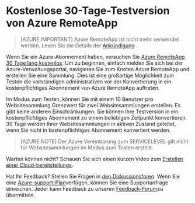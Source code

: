 
<properties
    pageTitle="30 Tage-Testversion von Azure RemoteApp frei | Microsoft Azure"
    description="Schauen Sie sich die kostenlosen 30 Tage-Testversion für Azure RemoteApp."
    services="remoteapp"
    documentationCenter=""
    authors="lizap"
    manager="mbaldwin" />

<tags
    ms.service="remoteapp"
    ms.workload="compute"
    ms.tgt_pltfrm="na"
    ms.devlang="na"
    ms.topic="article"
    ms.date="08/15/2016"
    ms.author="elizapo" />



# <a name="free-30-day-trial-of-azure-remoteapp"></a>Kostenlose 30-Tage-Testversion von Azure RemoteApp

> [AZURE.IMPORTANT]
> Azure RemoteApp ist nicht mehr verwendet werden. Lesen Sie die Details der [Ankündigung](https://go.microsoft.com/fwlink/?linkid=821148) .

Wenn Sie ein Azure-Abonnement haben, versuchen Sie [Azure RemoteApp 30 Tage lang kostenlos](https://www.remoteapp.windowsazure.com/en/tour.aspx). Um zu beginnen, einfach melden Sie sich bei der Azure-Verwaltungsportal, navigieren Sie zum Knoten Azure RemoteApp und erstellen Sie eine Sammlung. Dies ist eine großartige Möglichkeit zum Testen die vollständigen administrativen vor der Konvertierung in ein kostenpflichtiges Abonnement von Azure RemoteApp auftreten.  

Im Modus zum Testen, können Sie mit einem 10 Benutzer pro Websitesammlung Grenzwert für zwei Websitesammlungen erstellen. Es gibt keine anderen Einschränkungen. Sie können Ihre Testversion in ein kostenpflichtiges Abonnement zu einem beliebigen Zeitpunkt konvertieren. 30 Tage werden Ihrer Websitesammlungen in aktiven Zustand geleitet, wenn Sie nicht in kostenpflichtiges Abonnement konvertiert werden.

>[AZURE.NOTE] Der Azure Vereinbarung zum SERVICELEVEL gilt nicht für Websitesammlungen im Modus zum Testen erstellt.  

Warten können nicht? Schauen Sie sich einen kurzen Video zum [Erstellen einer Cloud-bereitstellungs](https://azure.microsoft.com/documentation/videos/azure-remoteapp-cloud-deployment-overview/).

Hat Ihr Feedback? Stellen Sie Fragen in [den Diskussionsforen](https://feedback.azure.com/forums/247748-azure-remoteapp/). Wenn Sie eine [Azure-support-Plan](https://azure.microsoft.com/support/plans/)verfügen, können Sie eine Supportanfrage einreichen. Jeder kann Feedback zu unseren [Feedback-Forum](https://feedback.azure.com/forums/247748-azure-remoteapp/)zu übermitteln.  
